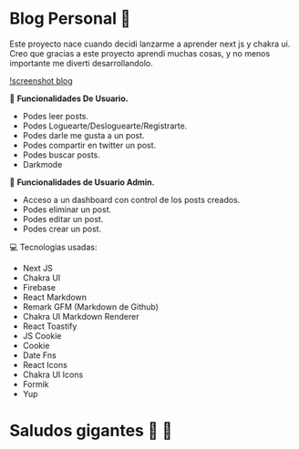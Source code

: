 # Blog Personal :wave:

Este proyecto nace cuando decidi lanzarme a aprender next js y chakra ui. Creo que gracias a este proyecto aprendi muchas cosas, y no menos importante me diverti desarrollandolo.

[!screenshot blog](./public/screenshot.png)

:bust_in_silhouette: **Funcionalidades De Usuario.**

- Podes leer posts.
- Podes Loguearte/Desloguearte/Registrarte.
- Podes darle me gusta a un post.
- Podes compartir en twitter un post.
- Podes buscar posts.
- Darkmode

:bust_in_silhouette: **Funcionalidades de Usuario Admin.**

- Acceso a un dashboard con control de los posts creados.
- Podes eliminar un post.
- Podes editar un post.
- Podes crear un post.

:computer: Tecnologias usadas:

- Next JS
- Chakra UI
- Firebase
- React Markdown
- Remark GFM (Markdown de Github)
- Chakra UI Markdown Renderer
- React Toastify
- JS Cookie
- Cookie
- Date Fns
- React Icons
- Chakra UI Icons
- Formik
- Yup

# Saludos gigantes :wave: :wave:
